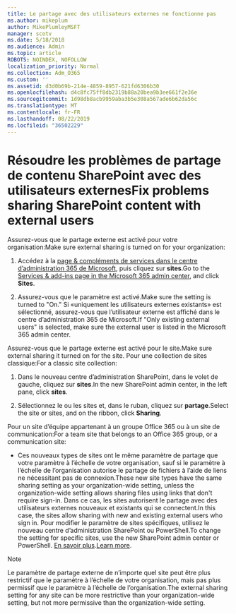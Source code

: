 ```yaml
---
title: Le partage avec des utilisateurs externes ne fonctionne pas
ms.author: mikeplum
author: MikePlumleyMSFT
manager: scotv
ms.date: 5/18/2018
ms.audience: Admin
ms.topic: article
ROBOTS: NOINDEX, NOFOLLOW
localization_priority: Normal
ms.collection: Adm_O365
ms.custom: ''
ms.assetid: d3d0b69b-214e-4859-8957-621fd6306b30
ms.openlocfilehash: d4c8fc75ff8db2319b88a20bea9b3ee661f2e36e
ms.sourcegitcommit: 1d98db8acb9959aba3b5e308a567ade6b62da56c
ms.translationtype: MT
ms.contentlocale: fr-FR
ms.lasthandoff: 08/22/2019
ms.locfileid: "36502229"
---
```

# <a name="fix-problems-sharing-sharepoint-content-with-external-users"></a><span data-ttu-id="add1d-102">Résoudre les problèmes de partage de contenu SharePoint avec des utilisateurs externes</span><span class="sxs-lookup"><span data-stu-id="add1d-102">Fix problems sharing SharePoint content with external users</span></span>

<span data-ttu-id="add1d-103">Assurez-vous que le partage externe est activé pour votre organisation:</span><span class="sxs-lookup"><span data-stu-id="add1d-103">Make sure external sharing is turned on for your organization:</span></span>
  
1. <span data-ttu-id="add1d-104">Accédez à la [page &amp; compléments de services dans le centre d’administration 365 de Microsoft](https://portal.office.com/adminportal/home#/Settings/ServicesAndAddIns), puis cliquez sur **sites**.</span><span class="sxs-lookup"><span data-stu-id="add1d-104">Go to the [Services &amp; add-ins page in the Microsoft 365 admin center](https://portal.office.com/adminportal/home#/Settings/ServicesAndAddIns), and click **Sites**.</span></span>
    
2. <span data-ttu-id="add1d-105">Assurez-vous que le paramètre est activé.</span><span class="sxs-lookup"><span data-stu-id="add1d-105">Make sure the setting is turned to "On."</span></span> <span data-ttu-id="add1d-106">Si «uniquement les utilisateurs externes existants» est sélectionné, assurez-vous que l’utilisateur externe est affiché dans le centre d’administration 365 de Microsoft.</span><span class="sxs-lookup"><span data-stu-id="add1d-106">If "Only existing external users" is selected, make sure the external user is listed in the Microsoft 365 admin center.</span></span>
    
<span data-ttu-id="add1d-107">Assurez-vous que le partage externe est activé pour le site.</span><span class="sxs-lookup"><span data-stu-id="add1d-107">Make sure external sharing it turned on for the site.</span></span> <span data-ttu-id="add1d-108">Pour une collection de sites classique:</span><span class="sxs-lookup"><span data-stu-id="add1d-108">For a classic site collection:</span></span>
  
1. <span data-ttu-id="add1d-109">Dans le nouveau centre d’administration SharePoint, dans le volet de gauche, cliquez sur **sites**.</span><span class="sxs-lookup"><span data-stu-id="add1d-109">In the new SharePoint admin center, in the left pane, click **sites**.</span></span>
    
2. <span data-ttu-id="add1d-110">Sélectionnez le ou les sites et, dans le ruban, cliquez sur **partage**.</span><span class="sxs-lookup"><span data-stu-id="add1d-110">Select the site or sites, and on the ribbon, click **Sharing**.</span></span>
    
<span data-ttu-id="add1d-111">Pour un site d’équipe appartenant à un groupe Office 365 ou à un site de communication:</span><span class="sxs-lookup"><span data-stu-id="add1d-111">For a team site that belongs to an Office 365 group, or a communication site:</span></span>
  
- <span data-ttu-id="add1d-112">Ces nouveaux types de sites ont le même paramètre de partage que votre paramètre à l’échelle de votre organisation, sauf si le paramètre à l’échelle de l’organisation autorise le partage de fichiers à l’aide de liens ne nécessitant pas de connexion.</span><span class="sxs-lookup"><span data-stu-id="add1d-112">These new site types have the same sharing setting as your organization-wide setting, unless the organization-wide setting allows sharing files using links that don't require sign-in.</span></span> <span data-ttu-id="add1d-113">Dans ce cas, les sites autorisent le partage avec des utilisateurs externes nouveaux et existants qui se connectent.</span><span class="sxs-lookup"><span data-stu-id="add1d-113">In this case, the sites allow sharing with new and existing external users who sign in.</span></span> <span data-ttu-id="add1d-114">Pour modifier le paramètre de sites spécifiques, utilisez le nouveau centre d’administration SharePoint ou PowerShell.</span><span class="sxs-lookup"><span data-stu-id="add1d-114">To change the setting for specific sites, use the new SharePoint admin center or PowerShell.</span></span> <span data-ttu-id="add1d-115">[En savoir plus](https://go.microsoft.com/fwlink/?linkid=871863).</span><span class="sxs-lookup"><span data-stu-id="add1d-115">[Learn more](https://go.microsoft.com/fwlink/?linkid=871863).</span></span>
    
> [!NOTE]
> <span data-ttu-id="add1d-116">Le paramètre de partage externe de n’importe quel site peut être plus restrictif que le paramètre à l’échelle de votre organisation, mais pas plus permissif que le paramètre à l’échelle de l’organisation.</span><span class="sxs-lookup"><span data-stu-id="add1d-116">The external sharing setting for any site can be more restrictive than your organization-wide setting, but not more permissive than the organization-wide setting.</span></span> 
  

